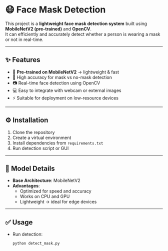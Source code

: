 # 😷 Face Mask Detection

This project is a **lightweight face mask detection system** built using **MobileNetV2 (pre-trained)** and **OpenCV**.  
It can efficiently and accurately detect whether a person is wearing a mask or not in real-time.  

---

## ✨ Features
- 🧠 **Pre-trained on MobileNetV2** → lightweight & fast  
- 🎯 High accuracy for mask vs no-mask detection  
- 📷 Real-time face detection using OpenCV  
- 💻 Easy to integrate with webcam or external images  
- ⚡ Suitable for deployment on low-resource devices  

---

## ⚙️ Installation
1. Clone the repository  
2. Create a virtual environment  
3. Install dependencies from `requirements.txt`  
4. Run detection script or GUI  

---

## 🧠 Model Details
- **Base Architecture**: MobileNetV2  
- **Advantages**:
  - Optimized for speed and accuracy  
  - Works on CPU and GPU  
  - Lightweight → ideal for edge devices  

---

## ✅ Usage
- Run detection:  
  ```bash
  python detect_mask.py
